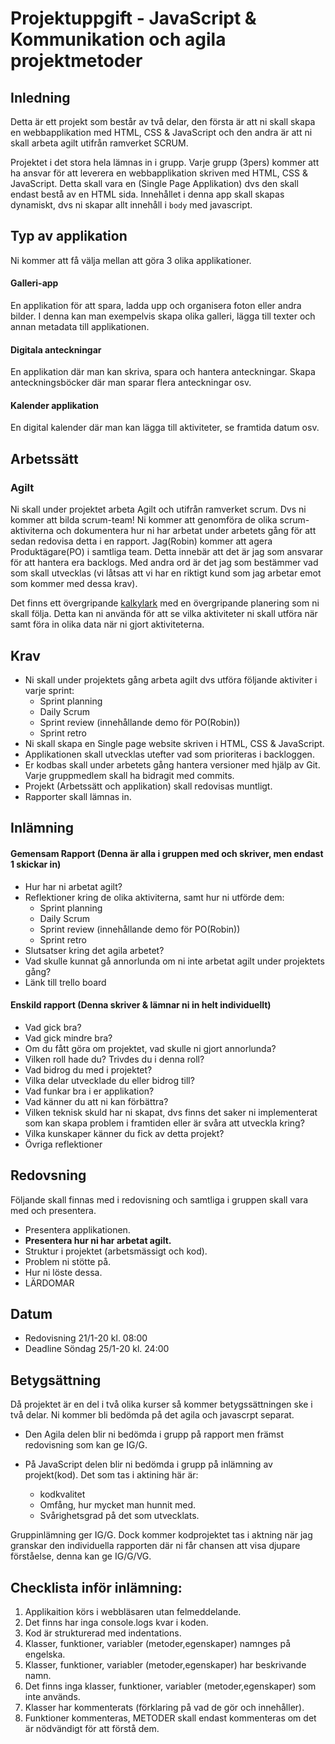 # Projektuppgift - JavaScript & Kommunikation och agila projektmetoder

## Inledning

Detta är ett projekt som består av två delar, den första är att ni skall skapa en webbapplikation med HTML, CSS & JavaScript och den andra är att ni skall arbeta agilt utifrån ramverket SCRUM.

Projektet i det stora hela lämnas in i grupp. Varje grupp (3pers) kommer att ha ansvar för att leverera en webbapplikation skriven med HTML, CSS & JavaScript. Detta skall vara en (Single Page Applikation) dvs den skall endast bestå av en HTML sida. Innehållet i denna app skall skapas dynamiskt, dvs ni skapar allt innehåll i ```body``` med javascript.

## Typ av applikation
Ni kommer att få välja mellan att göra 3 olika applikationer.

#### Galleri-app
En applikation för att spara, ladda upp och organisera foton eller andra bilder. I denna kan man exempelvis skapa olika galleri, lägga till texter och annan metadata till applikationen.

#### Digitala anteckningar
En applikation där man kan skriva, spara och hantera anteckningar. Skapa anteckningsböcker där man sparar flera anteckningar osv.

#### Kalender applikation
En digital kalender där man kan lägga till aktiviteter, se framtida datum osv.

## Arbetssätt

### Agilt
Ni skall under projektet arbeta Agilt och utifrån ramverket scrum. Dvs ni kommer att bilda scrum-team! Ni kommer att genomföra de olika scrum-aktiviterna och dokumentera hur ni har arbetat under arbetets gång för att sedan redovisa detta i en rapport. Jag(Robin) kommer att agera Produktägare(PO) i samtliga team. Detta innebär att det är jag som ansvarar för att hantera era backlogs. Med andra ord är det jag som bestämmer vad som skall utvecklas (vi låtsas att vi har en riktigt kund som jag arbetar emot som kommer med dessa krav).

Det finns ett övergripande <a href="https://docs.google.com/spreadsheets/d/1BKabTX70S3QYYsJwDyznzxpsGIUEOAe2izlkRCptfZg/edit?usp=sharing" target="_blank">kalkylark</a> med en övergripande planering som ni skall följa. Detta kan ni använda för att se vilka aktiviteter ni skall utföra när samt föra in olika data när ni gjort aktiviteterna.

## Krav 

* Ni skall under projektets gång arbeta agilt dvs utföra följande aktiviter i varje sprint:
  * Sprint planning
  * Daily Scrum
  * Sprint review (innehållande demo för PO(Robin))
  * Sprint retro
* Ni skall skapa en Single page website skriven i HTML, CSS & JavaScript.
* Applikationen skall utvecklas utefter vad som prioriteras i backloggen.
* Er kodbas skall under arbetets gång hantera versioner med hjälp av Git. Varje gruppmedlem skall ha bidragit med commits.
* Projekt (Arbetssätt och applikation) skall redovisas muntligt.
* Rapporter skall lämnas in.

## Inlämning

#### Gemensam Rapport (Denna är alla i gruppen med och skriver, men endast 1 skickar in)
* Hur har ni arbetat agilt?
* Reflektioner kring de olika aktiviterna, samt hur ni utförde dem:
  * Sprint planning
  * Daily Scrum
  * Sprint review (innehållande demo för PO(Robin))
  * Sprint retro
* Slutsatser kring det agila arbetet?
* Vad skulle kunnat gå annorlunda om ni inte arbetat agilt under projektets gång?
* Länk till trello board

#### Enskild rapport (Denna skriver & lämnar ni in helt individuellt)
* Vad gick bra?
* Vad gick mindre bra?
* Om du fått göra om projektet, vad skulle ni gjort annorlunda?
* Vilken roll hade du? Trivdes du i denna roll?
* Vad bidrog du med i projektet?
* Vilka delar utvecklade du eller bidrog till?
* Vad funkar bra i er applikation?
* Vad känner du att ni kan förbättra?
* Vilken teknisk skuld har ni skapat, dvs finns det saker ni implementerat som kan skapa problem i framtiden eller är svåra att utveckla kring?
* Vilka kunskaper känner du fick av detta projekt?
* Övriga reflektioner

### 

## Redovsning

Följande skall finnas med i redovisning och samtliga i gruppen skall vara med och presentera.
* Presentera applikationen.
* **Presentera hur ni har arbetat agilt.**
* Struktur i projektet (arbetsmässigt och kod).
* Problem ni stötte på.
* Hur ni löste dessa.
* LÄRDOMAR

## Datum
* Redovisning 21/1-20 kl. 08:00
* Deadline Söndag 25/1-20 kl. 24:00

## Betygsättning

Då projektet är en del i två olika kurser så kommer betygssättningen ske i två delar. Ni kommer bli bedömda på det agila och javascrpt separat.

* Den Agila delen blir ni bedömda i grupp på rapport men främst redovisning som kan ge IG/G.

* På JavaScript delen blir ni bedömda i grupp på inlämning av projekt(kod). Det som tas i aktining här är: 
  * kodkvalitet
  * Omfång, hur mycket man hunnit med.
  * Svårighetsgrad på det som utvecklats. 
  
Gruppinlämning ger IG/G. Dock kommer kodprojektet tas i aktning när jag granskar den individuella rapporten där ni får chansen att visa djupare förståelse, denna kan ge IG/G/VG.

## Checklista inför inlämning:
1. Applikaition körs i webbläsaren utan felmeddelande.
1. Det finns har inga console.logs kvar i koden.
1. Kod är strukturerad med indentations.
1. Klasser, funktioner, variabler (metoder,egenskaper) namnges på engelska.
1. Klasser, funktioner, variabler (metoder,egenskaper) har beskrivande namn.
1. Det finns inga klasser, funktioner, variabler (metoder,egenskaper) som inte används.
1. Klasser har kommenterats (förklaring på vad de gör och innehåller).
1. Funktioner kommenteras, METODER skall endast kommenteras om det är nödvändigt för att förstå dem.
